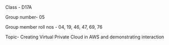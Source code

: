 # 
Class - D17A

Group number- 05

Group member roll nos - 04, 19, 46, 47, 69, 76 

Topic- Creating Virtual Private Cloud in AWS and demonstrating interaction
